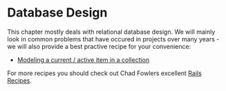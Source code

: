# Database Design

This chapter mostly deals with relational database design. We will mainly look in common problems that have occured in projects over many years - we will also provide a best practive recipe for your convenience:

- [Modeling a current / active item in a collection](modeling-current-item-in-collection.md)

For more recipes you should check out Chad Fowlers excellent [Rails Recipes](https://pragprog.com/book/rr2/rails-recipes).
